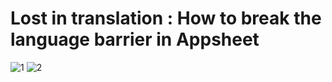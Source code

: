 # Lost in translation : How to break the language barrier in Appsheet

![1](https://github.com/GhislainSanjuan/map/blob/main/1.png?raw=true)
![2](https://github.com/GhislainSanjuan/map/blob/main/2.png?raw=true)


